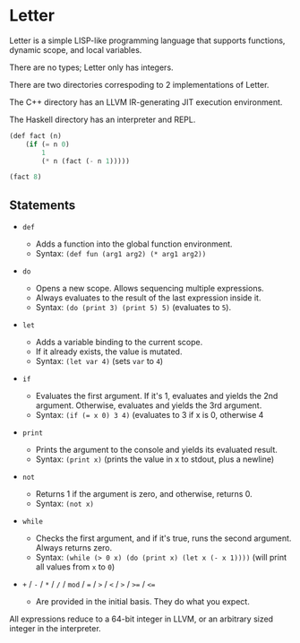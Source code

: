 # Letter

Letter is a simple LISP-like programming language that supports functions,
dynamic scope, and local variables.

There are no types; Letter only has integers.

There are two directories correspoding to 2 implementations of Letter.

The C++ directory has an LLVM IR-generating JIT execution environment.

The Haskell directory has an interpreter and REPL.

```scheme
(def fact (n)
    (if (= n 0)
        1
        (* n (fact (- n 1)))))

(fact 8)
```

## Statements

* `def`
    * Adds a function into the global function environment.
    * Syntax: `(def fun (arg1 arg2) (* arg1 arg2))`

* `do`
    * Opens a new scope. Allows sequencing multiple expressions.
    * Always evaluates to the result of the last expression inside it.
    * Syntax: `(do (print 3) (print 5) 5)` (evaluates to `5`).

* `let`
    * Adds a variable binding to the current scope.
    * If it already exists, the value is mutated.
    * Syntax: `(let var 4)` (sets `var` to `4`)

* `if`
    * Evaluates the first argument. If it's 1, evaluates and yields the
      2nd argument. Otherwise, evaluates and yields the 3rd argument.
    * Syntax: `(if (= x 0) 3 4)` (evaluates to 3 if x is 0, otherwise 4

* `print`
    * Prints the argument to the console and yields its evaluated result.
    * Syntax: `(print x)` (prints the value in x to stdout, plus a newline)

* `not`
    * Returns 1 if the argument is zero, and otherwise, returns 0.
    * Syntax: `(not x)`

* `while`
    * Checks the first argument, and if it's true, runs the second argument. Always returns zero.
    * Syntax: `(while (> 0 x) (do (print x) (let x (- x 1))))` (will print all values from `x` to `0`)

* `+` / `-` / `*` / `/` / `mod` / `=` / `>` / `<` / `>` / `>=` / `<=`
    * Are provided in the initial basis. They do what you expect.

All expressions reduce to a 64-bit integer in LLVM, or an arbitrary sized integer in the interpreter.
